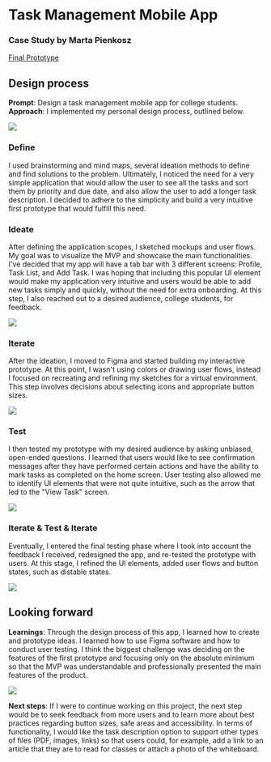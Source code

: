 # Task Management Mobile App
### Case Study by Marta Pienkosz

[Final Prototype](https://www.figma.com/proto/PPEfUdjkdwkOGH76aLk0D6/Prototyping-App?page-id=0%3A1&node-id=1%3A2&starting-point-node-id=1%3A2)


## Design process
**Prompt**: Design a task management mobile app for college students.
**Approach**: I implemented my personal design process, outlined below.

![](images/desighProcess.png)

### Define

I used brainstorming and mind maps, several ideation methods to define and find solutions to the problem. Ultimately, I noticed the need for a very simple application that would allow the user to see all the tasks and sort them by priority and due date, and also allow the user to add a longer task description. I decided to adhere to the simplicity and build a very intuitive first prototype that would fulfill this need.

### Ideate

After defining the application scopes, I sketched mockups and user flows. My goal was to visualize the MVP and showcase the main functionalities. I've decided that my app will have a tab bar with 3 different screens: Profile, Task List, and Add Task. I was hoping that including this popular UI element would make my application very intuitive and users would be able to add new tasks simply and quickly, without the need for extra onboarding. At this step, I also reached out to a desired audience, college students, for feedback.

![](images/1.png)

### Iterate
After the ideation, I moved to Figma and started building my interactive prototype. At this point, I wasn't using colors or drawing user flows, instead I focused on recreating and refining my sketches for a virtual environment. This step involves decisions about selecting icons and appropriate button sizes.

![](images/3.png)

### Test
I then tested my prototype with my desired audience by asking unbiased, open-ended questions. I learned that users would like to see confirmation messages after they have performed certain actions and have the ability to mark tasks as completed on the home screen. User testing also allowed me to identify UI elements that were not quite intuitive, such as the arrow that led to the "View Task" screen.

![](images/3.png)

### Iterate & Test & Iterate
Eventually, I entered the final testing phase where I took into account the feedback I received, redesigned the app, and re-tested the prototype with users. At this stage, I refined the UI elements, added user flows and button states, such as distable states.

![](images/5.png)

## Looking forward

**Learnings**: Through the design process of this app, I learned how to create and prototype ideas. I learned how to use Figma software and how to conduct user testing. I think the biggest challenge was deciding on the features of the first prototype and focusing only on the absolute minimum so that the MVP was understandable and professionally presented the main features of the product.

![](images/4.png)

**Next steps**: If I were to continue working on this project, the next step would be to seek feedback from more users and to learn more about best practices regarding button sizes, safe areas and accessibility. In terms of functionality, I would like the task description option to support other types of files (PDF, images, links) so that users could, for example, add a link to an article that they are to read for classes or attach a photo of the whiteboard.
